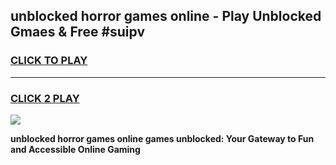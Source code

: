 
## unblocked horror games online - Play Unblocked Gmaes & Free #suipv
<h3>
<a href="https://news.freeplayer.one?title=unblocked_horror_games_online&ref=27F">CLICK TO PLAY</a></h3>
<hr>

<h3>
<a href="https://news.freeplayer.one?title=unblocked_horror_games_online&ref=27F">CLICK 2 PLAY</a>
  
</h3>

<a href="https://news.freeplayer.one?title=unblocked_horror_games_online&ref=27F/"><img src="https://clearcache.store/games.png"></a>


**unblocked horror games online games unblocked: Your Gateway to Fun and Accessible Online Gaming**
